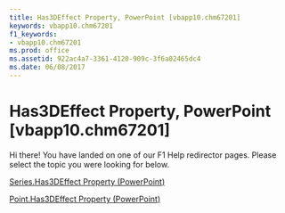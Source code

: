 ```yaml
---
title: Has3DEffect Property, PowerPoint [vbapp10.chm67201]
keywords: vbapp10.chm67201
f1_keywords:
- vbapp10.chm67201
ms.prod: office
ms.assetid: 922ac4a7-3361-4120-909c-3f6a02465dc4
ms.date: 06/08/2017
---
```



# Has3DEffect Property, PowerPoint [vbapp10.chm67201]

Hi there! You have landed on one of our F1 Help redirector pages. Please select the topic you were looking for below.

[Series.Has3DEffect Property (PowerPoint)](http://msdn.microsoft.com/library/ce72d83a-d89e-1953-980e-3caea6b4d4c9%28Office.15%29.aspx)

[Point.Has3DEffect Property (PowerPoint)](http://msdn.microsoft.com/library/64ace672-05b5-504c-62dc-8dcaed2e2fd7%28Office.15%29.aspx)


